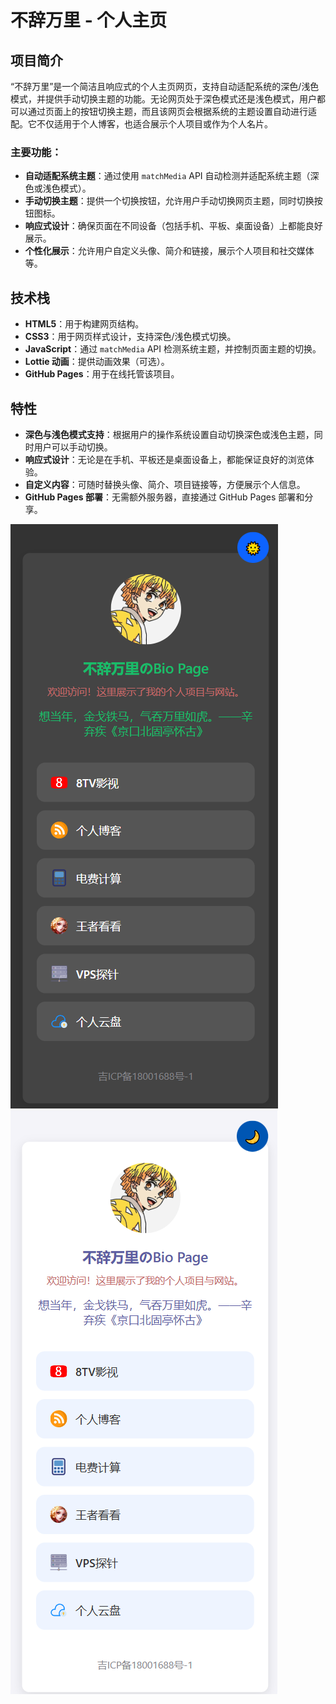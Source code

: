 # 不辞万里 - 个人主页

## 项目简介
“不辞万里”是一个简洁且响应式的个人主页网页，支持自动适配系统的深色/浅色模式，并提供手动切换主题的功能。无论网页处于深色模式还是浅色模式，用户都可以通过页面上的按钮切换主题，而且该网页会根据系统的主题设置自动进行适配。它不仅适用于个人博客，也适合展示个人项目或作为个人名片。

### 主要功能：
- **自动适配系统主题**：通过使用 `matchMedia` API 自动检测并适配系统主题（深色或浅色模式）。
- **手动切换主题**：提供一个切换按钮，允许用户手动切换网页主题，同时切换按钮图标。
- **响应式设计**：确保页面在不同设备（包括手机、平板、桌面设备）上都能良好展示。
- **个性化展示**：允许用户自定义头像、简介和链接，展示个人项目和社交媒体等。


## 技术栈

- **HTML5**：用于构建网页结构。
- **CSS3**：用于网页样式设计，支持深色/浅色模式切换。
- **JavaScript**：通过 `matchMedia` API 检测系统主题，并控制页面主题的切换。
- **Lottie 动画**：提供动画效果（可选）。
- **GitHub Pages**：用于在线托管该项目。

## 特性

- **深色与浅色模式支持**：根据用户的操作系统设置自动切换深色或浅色主题，同时用户可以手动切换。
- **响应式设计**：无论是在手机、平板还是桌面设备上，都能保证良好的浏览体验。
- **自定义内容**：可随时替换头像、简介、项目链接等，方便展示个人信息。
- **GitHub Pages 部署**：无需额外服务器，直接通过 GitHub Pages 部署和分享。

![我的图片](/assets/icons/s.png)
![我的图片](/assets/icons/q.png)
